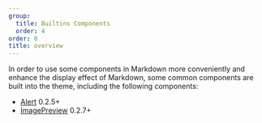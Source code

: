 ```yaml
---
group:
  title: Builtins Components
  order: 4
order: 0
title: overview
---
```


In order to use some components in Markdown more conveniently and enhance the display effect of Markdown, some common components are built into the theme, including the following components:

- [Alert](./builtins-alert.en-US.md) <Badge>0.2.5+</Badge>
- [ImagePreview](./builtins-image-preview.en-US.md) <Badge>0.2.7+</Badge>

